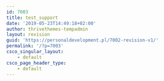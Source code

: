 ```yaml
---
id: 7003
title: test_support
date: '2019-05-23T14:49:18+02:00'
author: thrivethemes-tempadmin
layout: revision
guid: 'https://personaldevelopment.pl/7002-revision-v1/'
permalink: '/?p=7003'
csco_singular_layout:
    - default
csco_page_header_type:
    - default
---
```


